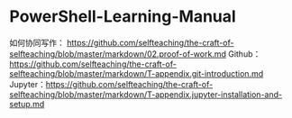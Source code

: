 # PowerShell-Learning-Manual
如何协同写作： https://github.com/selfteaching/the-craft-of-selfteaching/blob/master/markdown/02.proof-of-work.md
Github：https://github.com/selfteaching/the-craft-of-selfteaching/blob/master/markdown/T-appendix.git-introduction.md
Jupyter：https://github.com/selfteaching/the-craft-of-selfteaching/blob/master/markdown/T-appendix.jupyter-installation-and-setup.md

